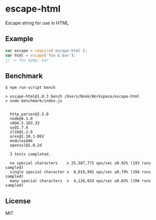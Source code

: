 
# escape-html

  Escape string for use in HTML

## Example

```js
var escape = require('escape-html');
var html = escape('foo & bar');
// -> foo &amp; bar
```

## Benchmark

```
$ npm run-script bench

> escape-html@1.0.3 bench /Users/Nook/Workspace/escape-html
> node benchmark/index.js


  http_parser@2.5.0
  node@4.1.0
  v8@4.5.103.33
  uv@1.7.4
  zlib@1.2.8
  ares@1.10.1-DEV
  modules@46
  openssl@1.0.2d

  3 tests completed.

  no special characters    x 25,587,771 ops/sec ±0.92% (193 runs sampled)
  single special character x  8,018,991 ops/sec ±0.79% (194 runs sampled)
  many special characters  x  4,126,024 ops/sec ±0.83% (194 runs sampled)
```

## License

  MIT
